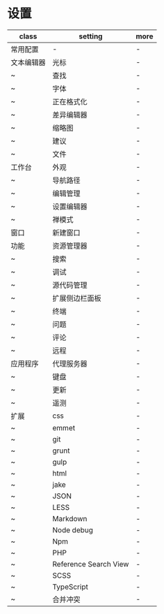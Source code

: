 # 设置

| class      | setting               | more |
| ---------- | --------------------- | ---- |
| 常用配置   | -                     | -    |
| 文本编辑器 | 光标                  | -    |
| ~          | 查找                  | -    |
| ~          | 字体                  | -    |
| ~          | 正在格式化            | -    |
| ~          | 差异编辑器            | -    |
| ~          | 缩略图                | -    |
| ~          | 建议                  | -    |
| ~          | 文件                  | -    |
| 工作台     | 外观                  | -    |
| ~          | 导航路径              | -    |
| ~          | 编辑管理              | -    |
| ~          | 设置编辑器            | -    |
| ~          | 禅模式                | -    |
| 窗口       | 新建窗口              | -    |
| 功能       | 资源管理器            | -    |
| ~          | 搜索                  | -    |
| ~          | 调试                  | -    |
| ~          | 源代码管理            | -    |
| ~          | 扩展侧边栏面板        | -    |
| ~          | 终端                  | -    |
| ~          | 问题                  | -    |
| ~          | 评论                  | -    |
| ~          | 远程                  | -    |
| 应用程序   | 代理服务器            | -    |
| ~          | 键盘                  | -    |
| ~          | 更新                  | -    |
| ~          | 遥测                  | -    |
| 扩展       | css                   | -    |
| ~          | emmet                 | -    |
| ~          | git                   | -    |
| ~          | grunt                 | -    |
| ~          | gulp                  | -    |
| ~          | html                  | -    |
| ~          | jake                  | -    |
| ~          | JSON                  | -    |
| ~          | LESS                  | -    |
| ~          | Markdown              | -    |
| ~          | Node debug            | -    |
| ~          | Npm                   | -    |
| ~          | PHP                   | -    |
| ~          | Reference Search View | -    |
| ~          | SCSS                  | -    |
| ~          | TypeScript            | -    |
| ~          | 合并冲突              | -    |